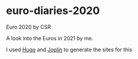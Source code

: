 # euro-diaries-2020
Euro 2020 by CSR

A look into the Euros in 2021 by me.

I used [Hugo](https://gohugo.io/) and [Joplin](https://joplinapp.org/) to generate the sites for this
